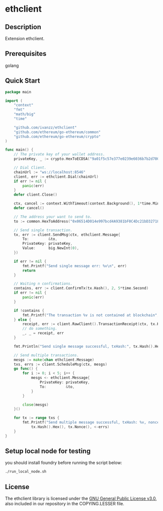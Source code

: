 # ethclient

## Description
Extension ethclient.

## Prerequisites
golang

## Quick Start
```go
package main

import (
	"context"
	"fmt"
	"math/big"
	"time"

	"github.com/ivanzz/ethclient"
	"github.com/ethereum/go-ethereum/common"
	"github.com/ethereum/go-ethereum/crypto"
)

func main() {
	// The private key of your wallet address.
	privateKey, _ := crypto.HexToECDSA("9a01f5c57e377e0239e6036b7b2d700454b760b2dab51390f1eeb2f64fe98b68")

	// Dial Client.
	chainUrl := "ws://localhost:8546"
	client, err := ethclient.Dial(chainUrl)
	if err != nil {
		panic(err)
	}
	defer client.Close()

	ctx, cancel := context.WithTimeout(context.Background(), 1*time.Minute)
	defer cancel()

	// The address your want to send to.
	to := common.HexToAddress("0x06514D014e997bcd4A9381bF0C4Dc21bD32718D4")

	// Send single transaction.
	tx, err := client.SendMsg(ctx, ethclient.Message{
		To:         &to,
		PrivateKey: privateKey,
		Value:      big.NewInt(0),
	})

	if err != nil {
		fmt.Printf("Send single message err: %v\n", err)
		return
	}

	// Waiting n confirmations.
	contains, err := client.ConfirmTx(tx.Hash(), 2, 5*time.Second)
	if err != nil {
		panic(err)
	}

	if !contains {
		fmt.Printf("The transaction %v is not contained at blockchain", tx.Hash().Hex())
	} else {
		receipt, err := client.RawClient().TransactionReceipt(ctx, tx.Hash())
		// do something.
		_, _ = receipt, err
	}

	fmt.Println("Send single message successful, txHash:", tx.Hash().Hex())

	// Send multiple transactions.
	mesgs := make(chan ethclient.Message)
	txs, errs := client.ScheduleMsg(ctx, mesgs)
	go func() {
		for i := 0; i < 5; i++ {
			mesgs <- ethclient.Message{
				PrivateKey: privateKey,
				To:         &to,
			}
		}

		close(mesgs)
	}()

	for tx := range txs {
        fmt.Printf("Send multiple message successful, txHash: %v, nonce: %v, err: %v\n",
            tx.Hash().Hex(), tx.Nonce(), <-errs)
	}
}
```

## Setup local node for testing

you should install foundry before running the script below:

```bash
./run_local_node.sh
```

## License
The ethclient library is licensed under the [GNU General Public License v3.0](https://www.gnu.org/licenses/gpl-3.0.en.html), also included in our repository in the COPYING.LESSER file.